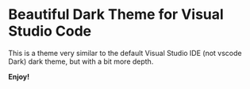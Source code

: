 # Beautiful Dark Theme for Visual Studio Code   
This is a theme very similar to the default Visual Studio IDE (not vscode Dark) dark theme, but with a bit more depth.

**Enjoy!**
